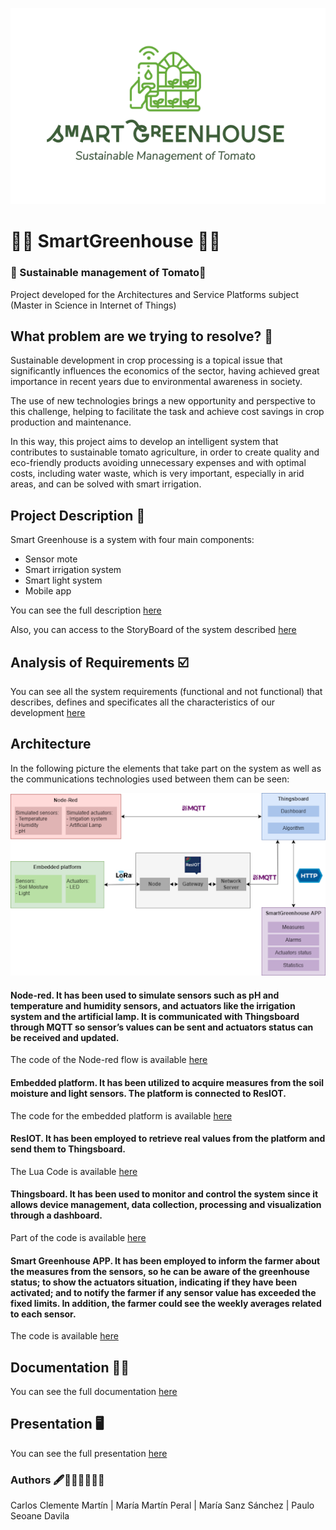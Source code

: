 ![logo](https://github.com/mariasanzs/smart-greenhouse-app/blob/main/docs/img/greenhouse.png)
# 🌿🌱 SmartGreenhouse 🌱🌿
### 🍅 Sustainable management of Tomato🍅
Project developed for the Architectures and Service Platforms subject (Master in Science in Internet of Things)

## What problem are we trying to resolve? 🤔
Sustainable development in crop processing is a topical issue that significantly influences the economics of the sector, having achieved great importance in recent years due to environmental awareness in society.

The use of new technologies brings a new opportunity and perspective to this challenge, helping to facilitate the task and achieve cost savings in crop production and maintenance.

In this way, this project aims to develop an intelligent system that contributes to sustainable tomato agriculture, in order to create quality and eco-friendly products avoiding unnecessary expenses and with optimal costs, including water waste, which is very important, especially in arid areas, and can be solved with smart irrigation.

## Project Description 📄
Smart Greenhouse is a system with four main components:
* Sensor mote
* Smart irrigation system
* Smart light system
* Mobile app

You can see the full description [here](https://github.com/mariasanzs/smart-greenhouse-app/blob/main/docs/systemdescription.md)

Also, you can access to the StoryBoard of the system described [here](https://github.com/mariasanzs/smart-greenhouse-app/blob/main/docs/img/storyboard.png)

## Analysis of Requirements ☑️

You can see all the system requirements (functional and not functional) that describes, defines and specificates all the characteristics of our development [here](https://github.com/mariasanzs/smart-greenhouse-app/blob/main/docs/modellingAnalysis.md)

## Architecture

In the following picture the elements that take part on the system as well as the communications technologies used between them can be seen:

![architecture](https://github.com/mariasanzs/smart-greenhouse-app/blob/main/docs/img/architecture.png)


#### Node-red. It has been used to simulate sensors such as pH and temperature and humidity sensors, and actuators like the irrigation system and the artificial lamp. It is communicated with Thingsboard through MQTT so sensor’s values can be sent and actuators status can be received and updated.

The code of the Node-red flow is available [here](https://github.com/mariasanzs/smart-greenhouse-app/blob/main/node-red_flow.json)

#### Embedded platform. It has been utilized to acquire measures from the soil moisture and light sensors. The platform is connected to ResIOT.

The code for the embedded platform is available [here](https://github.com/mariasanzs/smart-greenhouse-app/tree/main/keilproject)

#### ResIOT. It has been employed to retrieve real values from the platform and send them to Thingsboard.

The Lua Code is available [here](https://github.com/mariasanzs/smart-greenhouse-app/blob/main/luacode.txt)

#### Thingsboard. It has been used to monitor and control the system since it allows device management, data collection, processing and visualization through a dashboard.

Part of the code is available [here](https://github.com/mariasanzs/smart-greenhouse-app/tree/main/ThingsBoard)

#### Smart Greenhouse APP. It has been employed to inform the farmer about the measures from the sensors, so he can be aware of the greenhouse status; to show the actuators situation, indicating if they have been activated; and to notify the farmer if any sensor value has exceeded the fixed limits. In addition, the farmer could see the weekly averages related to each sensor.

The code is available [here](https://github.com/mariasanzs/smart-greenhouse-app/tree/main/app)

## Documentation 📄📄
You can see the full documentation [here](https://drive.google.com/file/d/1iTsLth1kTUGn-N5L1hfDHyeoAUmlOE6Q/view?usp=sharing)

## Presentation 🖥️
You can see the full presentation [here](https://www.canva.com/design/DAE2eYOXRpI/ODA3DVH978nal-W1eKx4LA/view?utm_content=DAE2eYOXRpI&utm_campaign=designshare&utm_medium=link&utm_source=publishsharelink)

### Authors 🖋️👩🏻‍💻👨🏻‍💻
Carlos Clemente Martín | María Martín Peral | María Sanz Sánchez | Paulo Seoane Davila


